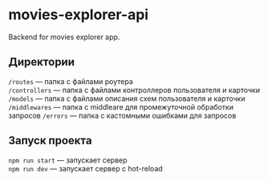 # movies-explorer-api
Backend for movies explorer app.

## Директории

`/routes` — папка с файлами роутера  
`/controllers` — папка с файлами контроллеров пользователя и карточки   
`/models` — папка с файлами описания схем пользователя и карточки
`/middlewares` — папка с middleare для промежуточной обработки запросов
`/errors` — папка с кастомными ошибками для запросов

## Запуск проекта

`npm run start` — запускает сервер   
`npm run dev` — запускает сервер с hot-reload
